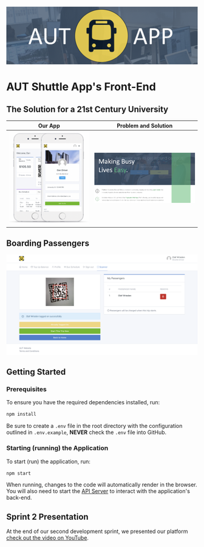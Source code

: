 ![Logo](/screenshots/aut-shuttle-app.png)

# AUT Shuttle App's Front-End

## The Solution for a 21st Century University
Our App | Problem and Solution
:-------------------------:|:-------------------------:
![App Mockup](/screenshots/mock-up.png)  |  ![Problem and Solution](/screenshots/problem-solution.png)

## Boarding Passengers
![Passenger Boarding](/screenshots/passenger-boarding.png)


## Getting Started

### Prerequisites

To ensure you have the required dependencies installed, run:

```javascript
npm install
```

Be sure to create a `.env` file in the root directory with the configuration outlined in `.env.example`, **NEVER** check the `.env` file into GitHub.

### Starting (running) the Application

To start (run) the application, run:

```javascript
npm start
```
When running, changes to the code will automatically render in the browser. You will also need to start the [API Server](https://github.com/aut-shuttle/api) to interact with the application's back-end.


## Sprint 2 Presentation

At the end of our second development sprint, we presented our platform [check out the video on YouTube](https://youtu.be/LtgKkVBSTFQ).
